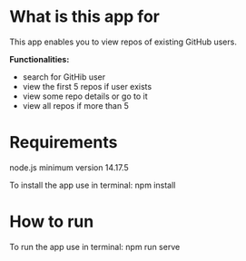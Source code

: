 # What is this app for

This app enables you to view repos of existing GitHub users.

**Functionalities:**

- search for GitHib user
- view the first 5 repos if user exists
- view some repo details or go to it
- view all repos if more than 5

# Requirements

node.js minimum version 14.17.5

To install the app use in terminal:
npm install

# How to run

To run the app use in terminal:
npm run serve
